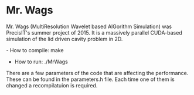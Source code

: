 # Mr. Wags
<p>
Mr. Wags (MultiResolution Wavelet based AlGorithm Simulation) was PrecisIT's summer project of 2015. It is a massively parallel CUDA-based simulation of the lid driven cavity problem in 2D.
</p>

<p>
- How to compile: make

- How to run: ./MrWags
</p>

<p>
There are a few parameters of the code that are affecting the performance. These can be found in the parameters.h file. Each time one of them is changed a recompilatuion is required.
</p>
